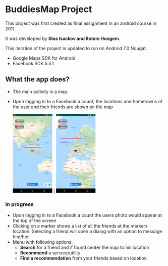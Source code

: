 
# BuddiesMap Project

This project was first created as final assignment in an android
course in 2011.

It was developed by **Stas Isackov and Rotem Hungem**.

This iteration of the project is updated to run on Android 7.0 Nougat.
-  Google Maps SDK for Android 
-  Facebook SDK 5.5.1

## What the app does?
- The main activity is a map.
- Upon logging in to a Facebook a count, the locations and hometowns of
  the user and their friends are shown on the map
  
  <img src="./misc/images/1568289419.png"  width="125"> | <img src="./misc/images/1568289449.png"  width="125">

### In progress
- Upon logging in to a Facebook a count the users photo would appear at
  the top of the screen
- Clicking on a marker shows a list of all the friends at the markers
  location. Selecting a friend will open a dialog with an option to
  message him/her
- Menu with following options:
  - **Search** for a friend and if found center the map to his location
  - **Recommend** a service/utility
  - **Find a recommendation** from your friends based on location
